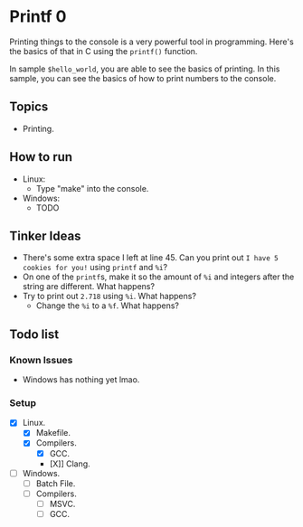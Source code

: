 # Printf 0

Printing things to the console is a very powerful tool in programming. Here's the basics of that in C using the `printf()` function.

In sample `$hello_world`, you are able to see the basics of printing. In this sample, you can see the basics of how to print numbers to the console.

## Topics

- Printing.

## How to run

- Linux:
  - Type "make" into the console.
- Windows:
  - TODO

## Tinker Ideas

- There's some extra space I left at line 45. Can you print out `I have 5 cookies for you!` using `printf` and `%i`?
- On one of the `printf`s, make it so the amount of `%i` and integers after the string are different. What happens?
- Try to print out `2.718` using `%i`. What happens?
  - Change the `%i` to a `%f`. What happens?

## Todo list

### Known Issues

- Windows has nothing yet lmao.

### Setup

- [X] Linux.
  - [X] Makefile.
  - [X] Compilers.
    - [X] GCC.
    - [X]] Clang.

- [ ] Windows.
  - [ ] Batch File.
  - [ ] Compilers.
    - [ ] MSVC.
    - [ ] GCC.

